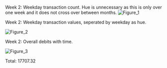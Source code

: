 Week 2: Weekday transaction count. Hue is unnecessary as this is only over one week and it does not cross over between months.
![Figure_1](https://user-images.githubusercontent.com/24497097/173268727-e1b3bd74-7411-4463-b683-1e2e814cd906.png)

Week 2: Weekday transaction values, seperated by weekday as hue.

![Figure_2](https://user-images.githubusercontent.com/24497097/173268728-6301efa2-411a-4a49-8566-2e55b7cb6abc.png)

Week 2: Overall debits with time.

![Figure_3](https://user-images.githubusercontent.com/24497097/173268730-e82667e5-2e77-4247-8102-4e31948c8190.png)

Total: 17707.32
